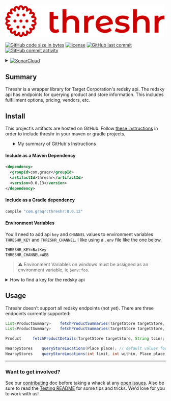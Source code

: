<!-- Header -->
<img src="../header_logo.svg" alt="Threshr - The Target Grocery Harvester" width="500">


[![GitHub code size in bytes]][download link]
[![license]][license file]
[![GitHub last commit]][commit history]
[![GitHub commit activity]][commit frequency]
<details>
    <summary>
        <a href="https://sonarcloud.io/summary/new_code?id=Graqr_Threshr">
            <img src="https://sonarcloud.io/images/project_badges/sonarcloud-white.svg" \
                style="vertical-align: middle" \
                alt="SonarCloud"/>
        </a>
    </summary><br>

&emsp;[![Quality Gate Status]][Quality Gate Status link]
<ul>

### Security
[![Security Rating]][Security Rating link]
[![Code Smells]][Code Smells Link]
[![Bugs]][Bugs link]
[![Coverage]][Coverage Link]
[![Vulnerabilities]][Vulnerabilities link]

### Usability / Maintainability
[![Reliability Rating]][Reliability Rating link]
[![Duplicated Lines]][Duplicated Lines Link]
[![Lines of Code]][Lines of Code link]
[![Technical Debt]][Technical Debt link]


<br></ul>
</details>

<!--Body-->

## Summary

Threshr is a wrapper library for Target Corporation's redsky api. The redsky api has endpoints for querying product and store information. This includes fulfillment options, pricing, vendors, etc.


## Install

This project's artifacts are hosted on GitHub. Follow [these instructions] in order to include threshr in your maven or
gradle projects.
<ul>
<details><summary>My summary of GitHub's Instructions</summary>
    <ol>
    At the time of writing this, GitHub doesn't support using GitHub-hosted artifacts without first authenticating. You can do this in two steps:
    <li>Generate a personal access token with <code>read:packages</code> <a href="https://docs.github.com/en/authentication/keeping-your-account-and-data-secure/creating-a-personal-access-token">privileges</a>. </li>
    <li>Add <code><a href="../settings.xml">settings.xml</a></code> to your <code>~/.m2/</code> directory (swapping Batman's name and password for your GitHub user and the token from step 1</li>
    </ol>
</details>
</ul>

#### Include as a Maven Dependency
```xml
<dependency>
  <groupId>com.graqr</groupId>
  <artifactId>threshr</artifactId>
  <version>0.0.13</version>
</dependency>
```
#### Include as a Gradle dependency
```groovy
compile "com.graqr:threshr:0.0.12"
```

#### Environment Variables

You'll need to add api `key` and `CHANNEL` values to environment variables `THRESHR_KEY` and `THRESHR_CHANNEL`. I like using a `.env` file like the one below.
```properties
THRESHR_KEY=BatKey
THRESHR_CHANNEL=WEB
```
> :warning: Environment Variables on windows must be assigned as an environment variable, ie `$env:foo`.
<details><summary id="api-key">How to find a key for the redsky api</summary><ul>

In the network tab in your browser's dev tools, search for any endpoints from the `redsky.target.com` domain. Below I'm in firefox, from whose context menu I'm given the option to copy an api call's parameters.

![redsky_network-tab_firefox.gif](media%2Fredsky_network-tab_firefox.gif)
</ul></details>

## Usage

Threshr doesn't support all redsky endpoints (not yet). There are three endpoints currently supported:

```java
List<ProductSummary> 	fetchProductSummaries(TargetStore targetStore, Tcin tcin);
List<ProductSummary> 	fetchProductSummaries(TargetStore targetStore, String... tcin) throws ThreshrException;
```
```java
Product 	fetchProductDetails(TargetStore targetStore, String tcin);
```
```java
NearbyStores 	queryStoreLocations(Place place); // default values for limit and within
NearbyStores 	queryStoreLocations(int limit, int within, Place place);
```

___

### Want to get involved?

See our [contributing] doc before taking a whack at any [open issues]. Also be sure to read the [Testing README](../src/test/groovy/com/graqr/threshr/README.md) for some tips and tricks. We'd love for you to work with us!

<!--top bar-->
[Bugs]:https://sonarcloud.io/api/project_badges/measure?project=Graqr_Threshr&metric=bugs
[BugsLink]:https://sonarcloud.io/summary/new_code?id=Graqr_Threshr
[open issues]:https://github.com/Graqr/Threshr/issues"open-issues"
[contributing]:../Contributing.md
[GitHub code size in bytes]:https://img.shields.io/github/languages/code-size/Graqr/Threshr?style=plastic%20project-size%20
[download link]:https://github.com/Graqr/Threshr/archive/refs/heads/main.zip
[license]:https://img.shields.io/github/license/Graqr/Threshr?style=plastic"GPL-3-License"
[license file]:../LICENSE
[GitHub last commit]:https://img.shields.io/github/last-commit/Graqr/Threshr/main?style=plastic%20most-recent-commit
[commit history]:https://github.com/Graqr/Threshr/commits/main
[GitHub commit activity]:https://img.shields.io/github/commit-activity/y/Graqr/Threshr?style=plastic"commit-frequency"
[commit frequency]:https://github.com/Graqr/Threshr/graphs/code-frequency

<!--Sonar Cloud Stuff-->
[Quality Gate Status]:https://sonarcloud.io/api/project_badges/quality_gate?project=Graqr_Threshr
[Quality Gate Status link]:https://sonarcloud.io/summary/new_code?id=Graqr_Threshr
[Code Smells]:https://sonarcloud.io/api/project_badges/measure?project=Graqr_Threshr&metric=code_smells
[Code Smells Link]:https://sonarcloud.io/summary/new_code?id=Graqr_Threshr
[Coverage]:https://sonarcloud.io/api/project_badges/measure?project=Graqr_Threshr&metric=coverage
[Coverage Link]:https://sonarcloud.io/summary/new_code?id=Graqr_Threshr
[Duplicated Lines]:https://sonarcloud.io/api/project_badges/measure?project=Graqr_Threshr&metric=duplicated_lines_density
[Duplicated Lines Link]:https://sonarcloud.io/summary/new_code?id=Graqr_Threshr
[Reliability Rating]:https://sonarcloud.io/api/project_badges/measure?project=Graqr_Threshr&metric=reliability_rating
[Reliability Rating link]:https://sonarcloud.io/summary/new_code?id=Graqr_Threshr
[Vulnerabilities]:https://sonarcloud.io/api/project_badges/measure?project=Graqr_Threshr&metric=vulnerabilities
[Vulnerabilities link]:https://sonarcloud.io/summary/new_code?id=Graqr_Threshr
[Security Rating]:https://sonarcloud.io/api/project_badges/measure?project=Graqr_Threshr&metric=security_rating
[Security Rating link]:https://sonarcloud.io/summary/new_code?id=Graqr_Threshr
[Bugs]:https://sonarcloud.io/api/project_badges/measure?project=Graqr_Threshr&metric=bugs
[Bugs link]:https://sonarcloud.io/summary/new_code?id=Graqr_Threshr
[Lines of Code]:https://sonarcloud.io/api/project_badges/measure?project=Graqr_Threshr&metric=ncloc
[Lines of Code link]:https://sonarcloud.io/summary/new_code?id=Graqr_Threshr
[Technical Debt]:https://sonarcloud.io/api/project_badges/measure?project=Graqr_Threshr&metric=sqale_index
[Technical Debt link]:https://sonarcloud.io/summary/new_code?id=Graqr_Threshr

<!--All the other links-->
[these instructions]:https://docs.github.com/en/packages/working-with-a-github-packages-registry/working-with-the-apache-maven-registry
